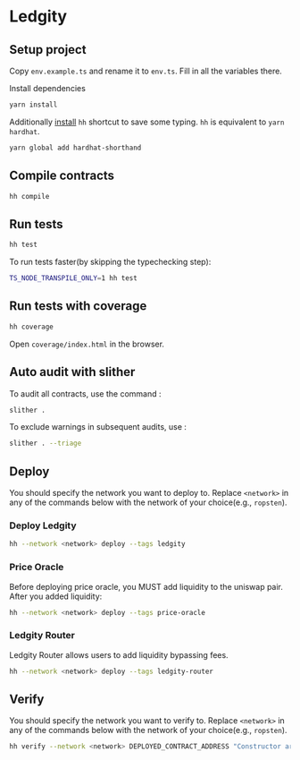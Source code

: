 # Ledgity

## Setup project

Copy `env.example.ts` and rename it to `env.ts`. Fill in all the variables there.

Install dependencies

```sh
yarn install
```

Additionally [install](https://hardhat.org/guides/shorthand.html) `hh` shortcut to save some typing.
`hh` is equivalent to `yarn hardhat`.

```sh
yarn global add hardhat-shorthand
```

## Compile contracts

```sh
hh compile
```

## Run tests

```sh
hh test
```

To run tests faster(by skipping the typechecking step):

```sh
TS_NODE_TRANSPILE_ONLY=1 hh test
```

## Run tests with coverage

```sh
hh coverage
```

Open `coverage/index.html` in the browser.

## Auto audit with slither

To audit all contracts, use the command :

```sh
slither .
```

To exclude warnings in subsequent audits, use :

```sh
slither . --triage
```

## Deploy

You should specify the network you want to deploy to. Replace `<network>` in any of the commands below with
the network of your choice(e.g., `ropsten`).

### Deploy Ledgity

```sh
hh --network <network> deploy --tags ledgity
```

### Price Oracle

Before deploying price oracle, you MUST add liquidity to the uniswap pair. After you added liquidity:

```sh
hh --network <network> deploy --tags price-oracle
```

### Ledgity Router

Ledgity Router allows users to add liquidity bypassing fees.

```sh
hh --network <network> deploy --tags ledgity-router
```
## Verify

You should specify the network you want to verify to. Replace `<network>` in any of the commands below with
the network of your choice(e.g., `ropsten`).


```sh
hh verify --network <network> DEPLOYED_CONTRACT_ADDRESS "Constructor argument 1" "Argument 2"
```
